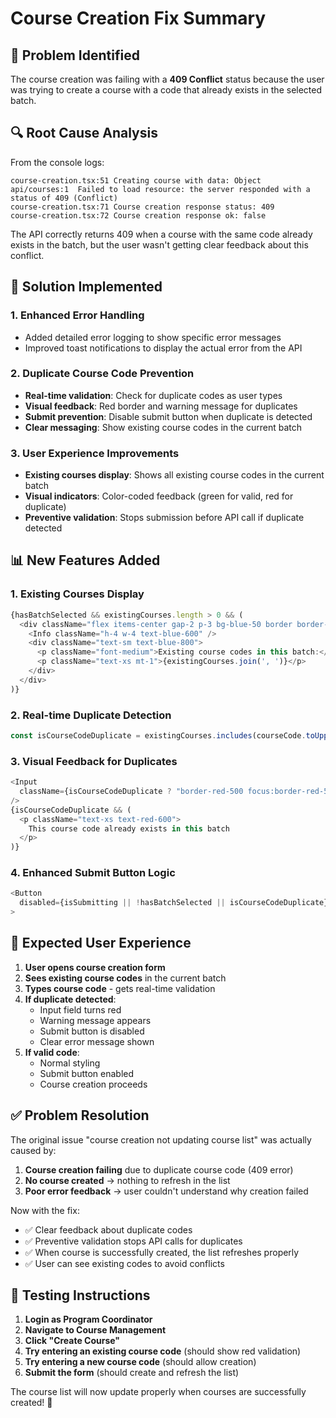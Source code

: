 # Course Creation Fix Summary

## 🎯 Problem Identified
The course creation was failing with a **409 Conflict** status because the user was trying to create a course with a code that already exists in the selected batch.

## 🔍 Root Cause Analysis
From the console logs:
```
course-creation.tsx:51 Creating course with data: Object
api/courses:1  Failed to load resource: the server responded with a status of 409 (Conflict)
course-creation.tsx:71 Course creation response status: 409
course-creation.tsx:72 Course creation response ok: false
```

The API correctly returns 409 when a course with the same code already exists in the batch, but the user wasn't getting clear feedback about this conflict.

## 🔧 Solution Implemented

### 1. Enhanced Error Handling
- Added detailed error logging to show specific error messages
- Improved toast notifications to display the actual error from the API

### 2. Duplicate Course Code Prevention
- **Real-time validation**: Check for duplicate codes as user types
- **Visual feedback**: Red border and warning message for duplicates
- **Submit prevention**: Disable submit button when duplicate is detected
- **Clear messaging**: Show existing course codes in the current batch

### 3. User Experience Improvements
- **Existing courses display**: Shows all existing course codes in the current batch
- **Visual indicators**: Color-coded feedback (green for valid, red for duplicate)
- **Preventive validation**: Stops submission before API call if duplicate detected

## 📊 New Features Added

### 1. Existing Courses Display
```typescript
{hasBatchSelected && existingCourses.length > 0 && (
  <div className="flex items-center gap-2 p-3 bg-blue-50 border border-blue-200 rounded-lg">
    <Info className="h-4 w-4 text-blue-600" />
    <div className="text-sm text-blue-800">
      <p className="font-medium">Existing course codes in this batch:</p>
      <p className="text-xs mt-1">{existingCourses.join(', ')}</p>
    </div>
  </div>
)}
```

### 2. Real-time Duplicate Detection
```typescript
const isCourseCodeDuplicate = existingCourses.includes(courseCode.toUpperCase());
```

### 3. Visual Feedback for Duplicates
```typescript
<Input
  className={isCourseCodeDuplicate ? "border-red-500 focus:border-red-500" : ""}
/>
{isCourseCodeDuplicate && (
  <p className="text-xs text-red-600">
    This course code already exists in this batch
  </p>
)}
```

### 4. Enhanced Submit Button Logic
```typescript
<Button
  disabled={isSubmitting || !hasBatchSelected || isCourseCodeDuplicate}
>
```

## 🎯 Expected User Experience

1. **User opens course creation form**
2. **Sees existing course codes** in the current batch
3. **Types course code** - gets real-time validation
4. **If duplicate detected**:
   - Input field turns red
   - Warning message appears
   - Submit button is disabled
   - Clear error message shown
5. **If valid code**:
   - Normal styling
   - Submit button enabled
   - Course creation proceeds

## ✅ Problem Resolution

The original issue "course creation not updating course list" was actually caused by:
1. **Course creation failing** due to duplicate course code (409 error)
2. **No course created** → nothing to refresh in the list
3. **Poor error feedback** → user couldn't understand why creation failed

Now with the fix:
- ✅ Clear feedback about duplicate codes
- ✅ Preventive validation stops API calls for duplicates
- ✅ When course is successfully created, the list refreshes properly
- ✅ User can see existing codes to avoid conflicts

## 🚀 Testing Instructions

1. **Login as Program Coordinator**
2. **Navigate to Course Management**
3. **Click "Create Course"**
4. **Try entering an existing course code** (should show red validation)
5. **Try entering a new course code** (should allow creation)
6. **Submit the form** (should create and refresh the list)

The course list will now update properly when courses are successfully created! 🎉